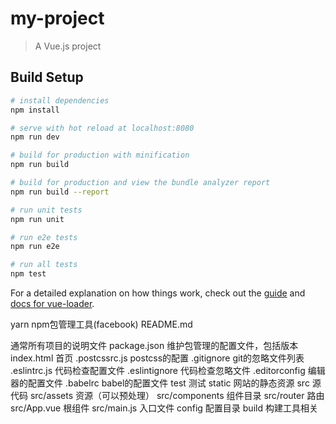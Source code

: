 # my-project

> A Vue.js project

## Build Setup

``` bash
# install dependencies
npm install

# serve with hot reload at localhost:8080
npm run dev

# build for production with minification
npm run build

# build for production and view the bundle analyzer report
npm run build --report

# run unit tests
npm run unit

# run e2e tests
npm run e2e

# run all tests
npm test
```

For a detailed explanation on how things work, check out the [guide](http://vuejs-templates.github.io/webpack/) and [docs for vue-loader](http://vuejs.github.io/vue-loader).

yarn npm包管理工具(facebook)
README.md

 通常所有项目的说明文件
package.json 维护包管理的配置文件，包括版本
index.html 首页
.postcssrc.js postcss的配置
.gitignore git的忽略文件列表
.eslintrc.js 代码检查配置文件
.eslintignore 代码检查忽略文件
.editorconfig 编辑器的配置文件
.babelrc babel的配置文件
test 测试
static 网站的静态资源
src 源代码
src/assets 资源（可以预处理）
src/components 组件目录
src/router 路由
src/App.vue 根组件
src/main.js 入口文件
config 配置目录
build 构建工具相关
